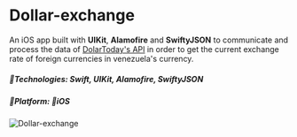 # Dollar-exchange
An iOS app built with **UIKit**, **Alamofire** and **SwiftyJSON** to communicate and process the data of [DolarToday's API](https://s3.amazonaws.com/dolartoday/data.json) in order to get the current exchange rate of foreign currencies in venezuela's currency.

##### 🔨Technologies: Swift, UIKit, Alamofire, SwiftyJSON
##### 🚀Platform: 📱iOS

![Dollar-exchange](https://i.imgur.com/DPA4BzZ.png)
